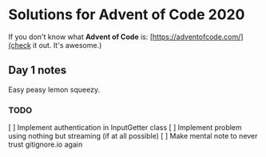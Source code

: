 # Solutions for Advent of Code 2020

If you don't know what **Advent of Code** is: [https://adventofcode.com/](check it out. It's awesome.)

## Day 1 notes

Easy peasy lemon squeezy.

### TODO

[ ] Implement authentication in InputGetter class
[ ] Implement problem using nothing but streaming (if at all possible)
[ ] Make mental note to never trust gitignore.io again
